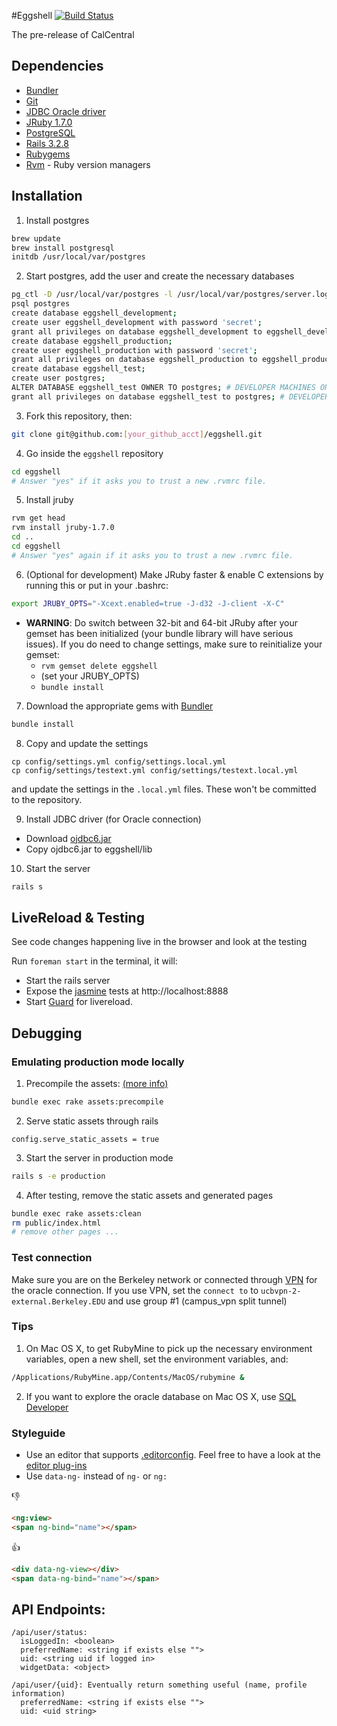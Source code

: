 #Eggshell [![Build Status](https://secure.travis-ci.org/ets-berkeley-edu/eggshell.png)](http://travis-ci.org/ets-berkeley-edu/eggshell)

The pre-release of CalCentral

## Dependencies

* [Bundler](http://gembundler.com/rails3.html)
* [Git](https://help.github.com/articles/set-up-git)
* [JDBC Oracle driver](http://www.oracle.com/technetwork/database/enterprise-edition/jdbc-112010-090769.html)
* [JRuby 1.7.0](http://jruby.org/)
* [PostgreSQL](http://www.postgresql.org/)
* [Rails 3.2.8](http://rubyonrails.org/download)
* [Rubygems](http://rubyforge.org/frs/?group_id=126)
* [Rvm](https://rvm.io/rvm/install/) - Ruby version managers

## Installation

1. Install postgres
```bash
brew update
brew install postgresql
initdb /usr/local/var/postgres
```

2. Start postgres, add the user and create the necessary databases
```bash
pg_ctl -D /usr/local/var/postgres -l /usr/local/var/postgres/server.log start
psql postgres
create database eggshell_development;
create user eggshell_development with password 'secret';
grant all privileges on database eggshell_development to eggshell_development;
create database eggshell_production;
create user eggshell_production with password 'secret';
grant all privileges on database eggshell_production to eggshell_production;
create database eggshell_test;
create user postgres;
ALTER DATABASE eggshell_test OWNER TO postgres; # DEVELOPER MACHINES ONLY
grant all privileges on database eggshell_test to postgres; # DEVELOPER MACHINES ONLY
```

3. Fork this repository, then:
```bash
git clone git@github.com:[your_github_acct]/eggshell.git
```

4. Go inside the `eggshell` repository
```bash
cd eggshell
# Answer "yes" if it asks you to trust a new .rvmrc file.
```

5. Install jruby
```bash
rvm get head
rvm install jruby-1.7.0
cd ..
cd eggshell
# Answer "yes" again if it asks you to trust a new .rvmrc file.
```

6. (Optional for development) Make JRuby faster & enable C extensions by running this or put in your .bashrc:
```bash
export JRUBY_OPTS="-Xcext.enabled=true -J-d32 -J-client -X-C"
```
  * __WARNING__: Do switch between 32-bit and 64-bit JRuby after your gemset has been initialized (your bundle library will have serious issues). If you do need to change settings, make sure to reinitialize your gemset:
     * ```rvm gemset delete eggshell```
     * (set your JRUBY_OPTS)
     * ```bundle install```

7. Download the appropriate gems with [Bundler](http://gembundler.com/rails3.html)
```bash
bundle install
```

8. Copy and update the settings
```
cp config/settings.yml config/settings.local.yml
cp config/settings/testext.yml config/settings/testext.local.yml
```
and update the settings in the `.local.yml` files.
These won't be committed to the repository.

9. Install JDBC driver (for Oracle connection)
  * Download [ojdbc6.jar](http://www.oracle.com/technetwork/database/enterprise-edition/jdbc-112010-090769.html)
  * Copy ojdbc6.jar to eggshell/lib

10. Start the server
```bash
rails s
```

## LiveReload & Testing

See code changes happening live in the browser and look at the testing

Run `foreman start` in the terminal, it will:
* Start the rails server
* Expose the [jasmine](http://pivotal.github.com/jasmine/) tests at http://localhost:8888
* Start [Guard](https://github.com/guard/guard) for livereload.

## Debugging

### Emulating production mode locally

1. Precompile the assets: [(more info)](http://stackoverflow.com/questions/7275636/rails-3-1-0-actionviewtemplateerrror-application-css-isnt-precompiled)
```bash
bundle exec rake assets:precompile
```

2. Serve static assets through rails
```
config.serve_static_assets = true
```

3. Start the server in production mode
```bash
rails s -e production
```

4. After testing, remove the static assets and generated pages
```bash
bundle exec rake assets:clean
rm public/index.html
# remove other pages ...
```

### Test connection

Make sure you are on the Berkeley network or connected through [VPN](https://kb.berkeley.edu/jivekb/entry.jspa?externalID=2665) for the oracle connection.
If you use VPN, set the `connect to` to `ucbvpn-2-external.Berkeley.EDU` and use group #1 (campus_vpn split tunnel)

### Tips

1. On Mac OS X, to get RubyMine to pick up the necessary environment variables, open a new shell, set the environment variables, and:
```bash
/Applications/RubyMine.app/Contents/MacOS/rubymine &
```

2. If you want to explore the oracle database on Mac OS X, use [SQL Developer](http://www.oracle.com/technetwork/developer-tools/sql-developer/overview/index.html)

### Styleguide

* Use an editor that supports [.editorconfig](http://editorconfig.org/#overview). Feel free to have a look at the [editor plug-ins](http://editorconfig.org/#download)
* Use `data-ng-` instead of `ng-` or `ng:`

:-1:
```html
<ng:view>
<span ng-bind="name"></span>
```
:+1:
```html
<div data-ng-view></div>
<span data-ng-bind="name"></span>
```

## API Endpoints:

```
/api/user/status:
  isLoggedIn: <boolean>
  preferredName: <string if exists else "">
  uid: <string uid if logged in>
  widgetData: <object>

/api/user/{uid}: Eventually return something useful (name, profile information)
  preferredName: <string if exists else "">
  uid: <uid string>
```
